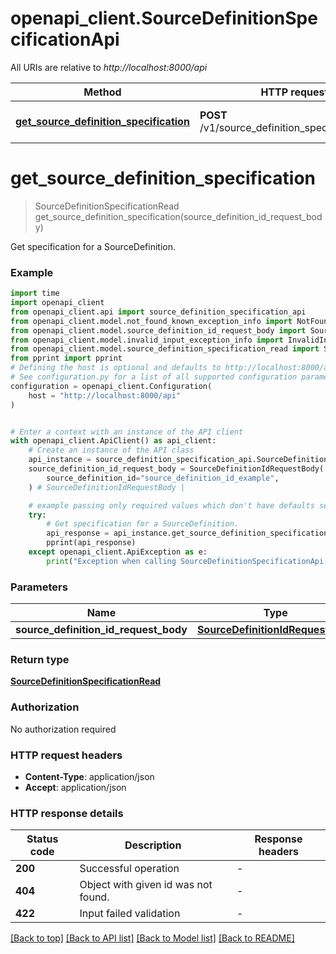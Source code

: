 # openapi_client.SourceDefinitionSpecificationApi

All URIs are relative to *http://localhost:8000/api*

Method | HTTP request | Description
------------- | ------------- | -------------
[**get_source_definition_specification**](SourceDefinitionSpecificationApi.md#get_source_definition_specification) | **POST** /v1/source_definition_specifications/get | Get specification for a SourceDefinition.


# **get_source_definition_specification**
> SourceDefinitionSpecificationRead get_source_definition_specification(source_definition_id_request_body)

Get specification for a SourceDefinition.

### Example


```python
import time
import openapi_client
from openapi_client.api import source_definition_specification_api
from openapi_client.model.not_found_known_exception_info import NotFoundKnownExceptionInfo
from openapi_client.model.source_definition_id_request_body import SourceDefinitionIdRequestBody
from openapi_client.model.invalid_input_exception_info import InvalidInputExceptionInfo
from openapi_client.model.source_definition_specification_read import SourceDefinitionSpecificationRead
from pprint import pprint
# Defining the host is optional and defaults to http://localhost:8000/api
# See configuration.py for a list of all supported configuration parameters.
configuration = openapi_client.Configuration(
    host = "http://localhost:8000/api"
)


# Enter a context with an instance of the API client
with openapi_client.ApiClient() as api_client:
    # Create an instance of the API class
    api_instance = source_definition_specification_api.SourceDefinitionSpecificationApi(api_client)
    source_definition_id_request_body = SourceDefinitionIdRequestBody(
        source_definition_id="source_definition_id_example",
    ) # SourceDefinitionIdRequestBody | 

    # example passing only required values which don't have defaults set
    try:
        # Get specification for a SourceDefinition.
        api_response = api_instance.get_source_definition_specification(source_definition_id_request_body)
        pprint(api_response)
    except openapi_client.ApiException as e:
        print("Exception when calling SourceDefinitionSpecificationApi->get_source_definition_specification: %s\n" % e)
```


### Parameters

Name | Type | Description  | Notes
------------- | ------------- | ------------- | -------------
 **source_definition_id_request_body** | [**SourceDefinitionIdRequestBody**](SourceDefinitionIdRequestBody.md)|  |

### Return type

[**SourceDefinitionSpecificationRead**](SourceDefinitionSpecificationRead.md)

### Authorization

No authorization required

### HTTP request headers

 - **Content-Type**: application/json
 - **Accept**: application/json


### HTTP response details

| Status code | Description | Response headers |
|-------------|-------------|------------------|
**200** | Successful operation |  -  |
**404** | Object with given id was not found. |  -  |
**422** | Input failed validation |  -  |

[[Back to top]](#) [[Back to API list]](../README.md#documentation-for-api-endpoints) [[Back to Model list]](../README.md#documentation-for-models) [[Back to README]](../README.md)

